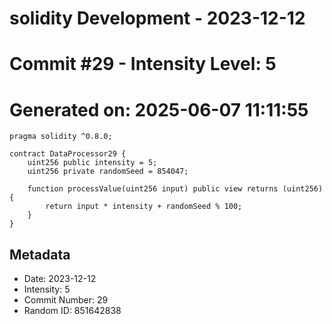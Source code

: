 ﻿# solidity Development - 2023-12-12
# Commit #29 - Intensity Level: 5
# Generated on: 2025-06-07 11:11:55
```solidity
pragma solidity ^0.8.0;

contract DataProcessor29 {
    uint256 public intensity = 5;
    uint256 private randomSeed = 854047;

    function processValue(uint256 input) public view returns (uint256) {
        return input * intensity + randomSeed % 100;
    }
}
```
## Metadata
- Date: 2023-12-12
- Intensity: 5
- Commit Number: 29
- Random ID: 851642838
